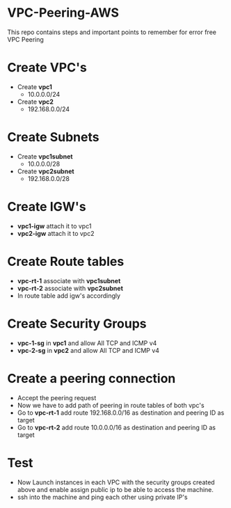 # VPC-Peering-AWS
This repo contains steps and important points to remember for error free VPC Peering
# Create VPC's
- Create **vpc1**
  - 10.0.0.0/24
- Create **vpc2**
  - 192.168.0.0/24
# Create Subnets
- Create **vpc1subnet**
  - 10.0.0.0/28
- Create **vpc2subnet**
  - 192.168.0.0/28
# Create IGW's
- **vpc1-igw** attach it to vpc1
- **vpc2-igw** attach it to vpc2
# Create Route tables
- **vpc-rt-1** associate with **vpc1subnet**
- **vpc-rt-2** associate with **vpc2subnet**
- In route table add igw's accordingly
# Create Security Groups
- **vpc-1-sg** in **vpc1** and allow All TCP and ICMP v4
- **vpc-2-sg** in **vpc2** and allow All TCP and ICMP v4
# Create a peering connection 
- Accept the peering request
- Now we have to add path of peering in route tables of both vpc's
- Go to **vpc-rt-1** add route 192.168.0.0/16	as destination and peering ID as target
- Go to **vpc-rt-2** add route 10.0.0.0/16 as destination and peering ID as target
# Test
- Now Launch instances in each VPC with the security groups created above and enable assign public ip to be able to access the machine.
- ssh into the machine and ping each other using private IP's





